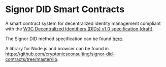 # Signor DID Smart Contracts
A smart contract system for decentralized identity management compliant with the [W3C Decentralized Identifiers (DIDs) v1.0 specification (draft)](https://w3c.github.io/did-core).

The Signor DID method specification can be found [here](https://github.com/cryptonicsconsulting/signor-did-contracts/blob/master/did-method-spec.md).

A library for Node.js and browser can be found in https://github.com/cryptonicsconsulting/signor-did-contracts/tree/master/lib.

